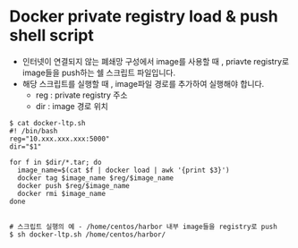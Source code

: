 # Docker private registry load & push shell script
- 인터넷이 연결되지 않는 폐쇄망 구성에서 image를 사용할 때 , priavte registry로 image들을 push하는 쉘 스크립트 파일입니다.
- 해당 스크립트를 실행할 때 , image파일 경로를 추가하여 실행해야 합니다.
  -  reg : private registry 주소
  -  dir : image 경로 위치
```
$ cat docker-ltp.sh
#! /bin/bash
reg="10.xxx.xxx.xxx:5000" 
dir="$1"

for f in $dir/*.tar; do
  image_name=$(cat $f | docker load | awk '{print $3}')
  docker tag $image_name $reg/$image_name
  docker push $reg/$image_name
  docker rmi $image_name
done


# 스크립트 실행의 예 - /home/centos/harbor 내부 image들을 registry로 push
$ sh docker-ltp.sh /home/centos/harbor/
```